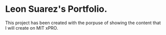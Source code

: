 
# Leon Suarez's Portfolio.

This project has been created with the porpuse of showing the content that I will create on MIT xPRO.

## 
